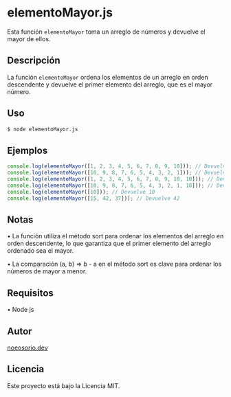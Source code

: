 # elementoMayor.js

Esta función `elementoMayor` toma un arreglo de números y devuelve el mayor de ellos.

## Descripción

La función `elementoMayor` ordena los elementos de un arreglo en orden descendente y devuelve el primer elemento del arreglo, que es el mayor número.

## Uso

```bash
$ node elementoMayor.js
```

## Ejemplos

```js
console.log(elementoMayor([1, 2, 3, 4, 5, 6, 7, 8, 9, 10])); // Devuelve 10
console.log(elementoMayor([10, 9, 8, 7, 6, 5, 4, 3, 2, 1])); // Devuelve 10
console.log(elementoMayor([1, 2, 3, 4, 5, 6, 7, 8, 9, 10, 10])); // Devuelve 10
console.log(elementoMayor([10, 9, 8, 7, 6, 5, 4, 3, 2, 1, 10])); // Devuelve 10
console.log(elementoMayor([10])); // Devuelve 10
console.log(elementoMayor([15, 42, 37])); // Devuelve 42
```

## Notas

• La función utiliza el método sort para ordenar los elementos del arreglo en orden descendente, lo que garantiza que el primer elemento del arreglo ordenado sea el mayor.

• La comparación (a, b) => b - a en el método sort es clave para ordenar los números de mayor a menor.

## Requisitos

• Node js

## Autor

[noeosorio.dev](https://www.instagram.com/noeosorio.dev)

## Licencia

Este proyecto está bajo la Licencia MIT.
